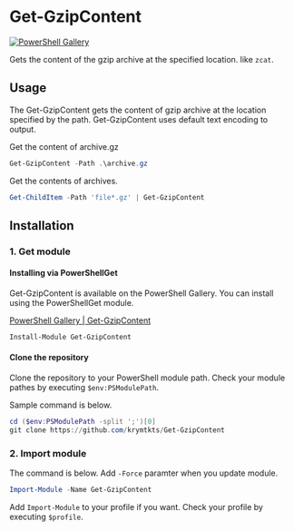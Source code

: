 # Get-GzipContent

[![PowerShell Gallery](https://img.shields.io/powershellgallery/dt/Get-GzipContent?style=flat-square)](https://www.powershellgallery.com/packages/Get-GzipContent)

Gets the content of the gzip archive at the specified location. like `zcat`.

## Usage

The Get-GzipContent gets the content of gzip archive at the location specified by the path.
Get-GzipContent uses default text encoding to output.

Get the content of archive.gz

```powershell
Get-GzipContent -Path .\archive.gz
```

Get the contents of archives.

```powershell
Get-ChildItem -Path 'file*.gz' | Get-GzipContent
```

## Installation

### 1. Get module

#### Installing via PowerShellGet

Get-GzipContent is available on the PowerShell Gallery. You can install using the PowerShellGet module.

[PowerShell Gallery | Get-GzipContent](https://www.powershellgallery.com/packages/Get-GzipContent/)

```powershell
Install-Module Get-GzipContent
```

#### Clone the repository

Clone the repository to your PowerShell module path.
Check your module pathes by executing `$env:PSModulePath`.

Sample command is below.

```powershell
cd ($env:PSModulePath -split ';')[0]
git clone https://github.com/krymtkts/Get-GzipContent
```

### 2. Import module

The command is below. Add `-Force` paramter when you update module.

```powershell
Import-Module -Name Get-GzipContent
```

Add `Import-Module` to your profile if you want.
Check your profile by executing `$profile`.
